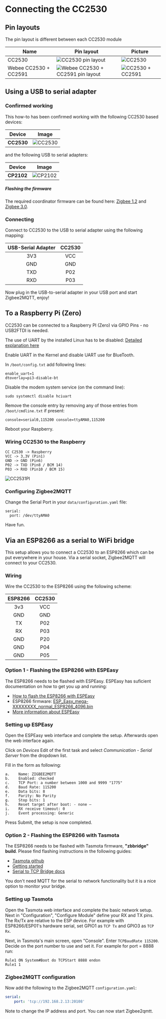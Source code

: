 ---
---
# Connecting the CC2530

## Pin layouts
The pin layout is different between each CC2530 module

| Name | Pin layout | Picture |
| ------------- | ------------- | ------------- |
| CC2530 | ![CC2530 pin layout](../images/cc2530_pin_layout.png) | ![CC2530](../images/cc2530.jpg)
| Webee CC2530 + CC2591 | ![Webee CC2530 + CC2591 pin layout](../images/webee_cc2530_cc2591_pinlayout.png) | ![CC2530 + CC2591](../images/cc2530_cc2591.jpg)

## Using a USB to serial adapter

### Confirmed working
This how-to has been confirmed working with the following CC2530 based devices:

| Device| Image |
| --- | --- |
| **CC2530** | ![CC2530](../images/cc2530.jpg) |

and the following USB to serial adapters:

| Device| Image |
| --- | --- |
| **CP2102** | ![CP2102](../images/CP2102.png) |

##### Flashing the firmware
The required coordinator firmware can be found here: [Zigbee 1.2](https://github.com/Koenkk/Z-Stack-firmware/tree/master/coordinator/Z-Stack_Home_1.2/bin) and [Zigbee 3.0](https://github.com/Koenkk/Z-Stack-firmware/tree/master/coordinator/Z-Stack_3.0.x/bin).

### Connecting
Connect to CC2530 to the USB to serial adapter using the following mapping:

| USB-Serial Adapter  | CC2530  |
| :------------: |:---------------:|
| 3V3 | VCC |
| GND | GND |
| TXD | P02 |
| RXD | P03 |

Now plug in the USB-to-serial adapter in your USB port and start Zigbee2MQTT, enjoy!

## To a Raspberry Pi (Zero)
CC2530 can be connected to a Raspberry PI (Zero) via GPIO Pins - no USB2FTDI is needed.

The use of UART by the installed Linux has to be disabled: [Detailed explanation here](https://www.raspberrypi.org/documentation/configuration/uart.md)

Enable UART in the Kernel and disable UART use for BlueTooth.

In `/boot/config.txt` add following lines:

```
enable_uart=1
dtoverlay=pi3-disable-bt
```

Disable the modem system service (on the command line):

```
sudo systemctl disable hciuart
```

Remove the console entry by removing any of those entries from `/boot/cmdline.txt` if present:

```
console=serial0,115200 console=ttyAMA0,115200

```

Reboot your Raspberry.

### Wiring CC2530 to the Raspberry

```
CC C2530 -> Raspberry
VCC -> 3,3V (Pin1)
GND -> GND (Pin6)
P02 -> TXD (Pin8 / BCM 14)
P03 -> RXD (Pin10 / BCM 15)
```

![CC2531PI](../images/CC2530_PI.JPG)


### Configuring Zigbee2MQTT

Change the Serial Port in your `data/configuration.yaml` file:

```
serial:
  port: /dev/ttyAMA0
```

Have fun.

## Via an ESP8266 as a serial to WiFi bridge
This setup allows you to connect a CC2530 to an ESP8266 which can be put everywhere in your house. Via a serial socket, Zigbee2MQTT will connect to your CC2530.

### Wiring
Wire the CC2530 to the ESP8266 using the following scheme:

| ESP8266 | CC2530 |
| :------------: |:---------------:|
| 3v3     | VCC |
| GND     | GND |
| TX      | P02 |
| RX      | P03 |
| GND     | P20 |
| GND     | P04 |
| GND     | P05 |

### Option 1 - Flashing the ESP8266 with ESPEasy
The ESP8266 needs to be flashed with ESPEasy. ESPEasy has suficient documentation on how to get you up and running:
- [How to flash the ESP8266 with ESPEasy](https://www.letscontrolit.com/wiki/index.php?title=Tutorial_ESPEasy_Firmware_Upload)
- ESP8266 firmware: [ESP_Easy_mega-XXXXXXXX_normal_ESP8266_4096.bin](https://github.com/letscontrolit/ESPEasy/releases)
- [More information about ESPEasy](https://www.letscontrolit.com/wiki/index.php/ESPEasy#Introduction)

### Setting up ESPEasy
Open the ESPEasy web interface and complete the setup. Afterwards open the web interface again.

Click on *Devices* Edit of the first task and select *Communication - Serial Server* from the dropdown list.

Fill in the form as following:
```
a.    Name: ZIGBEE2MQTT
b.    Enabled: checked
c.    TCP Port: a number between 1000 and 9999 "1775"
d.    Baud Rate: 115200
e.    Data bits: 8
f.    Parity: No Parity
g.    Stop bits: 1
h.    Reset target after boot: - none –
i.    RX receive timeout: 0
j.    Event processing: Generic
```

Press Submit, the setup is now completed.

### Option 2 - Flashing the ESP8266 with Tasmota
The ESP8266 needs to be flashed with Tasmota firmware, **"zbbridge" build**. Please find flashing instructions in the following guides:
- [Tasmota github](https://github.com/arendst/Tasmota)
- [Getting started](https://tasmota.github.io/docs/Getting-Started/)
- [Serial to TCP Bridge docs](https://tasmota.github.io/docs/Serial-to-TCP-Bridge/)

You don't need MQTT for the serial to network functionality but it is a nice option to monitor your bridge.

### Setting up Tasmota

Open the Tasmota web interface and complete the basic network setup. Next in "Configuration", "Configure Module" define your RX and TX pins. The Rx/Tx are relative to the ESP device. For example with ESP8266/ESP01's hardware serial, set GPIO1 as ``TCP Tx`` and GPIO3 as ``TCP Rx``.

Next, in Tasmota's main screen, open "Console". Enter ``TCPBaudRate 115200``. Decide on the port number to use and set it. For example for port = 8888 run:  
```
Rule1 ON System#Boot do TCPStart 8888 endon
Rule1 1
```

### Zigbee2MQTT configuration
Now add the following to the Zigbee2MQTT `configuration.yaml`:

```yaml
serial:
    port: 'tcp://192.168.2.13:20108'
```

Note to change the IP address and port.
You can now start Zigbee2qmtt.
